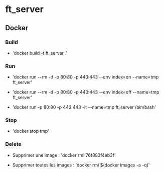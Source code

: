 # ft_server

## Docker

### Build

* 'docker build -t ft_server .'

### Run

* 'docker run --rm -d -p 80:80 -p 443:443  --env index=on --name=tmp ft_server'

* 'docker run --rm -d -p 80:80 -p 443:443  --env index=off --name=tmp ft_server'

* 'docker run -p 80:80 -p 443:443 -it --name=tmp ft_server /bin/bash'

### Stop

* 'docker stop tmp'

### Delete

* Supprimer une image : 'docker rmi 76f883f4eb3f'

* Supprimer toutes les images : 'docker rmi $(docker images -a -q)'
